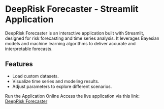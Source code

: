 # DeepRisk Forecaster - Streamlit Application

DeepRisk Forecaster is an interactive application built with Streamlit, designed for risk forecasting and time series analysis. It leverages Bayesian models and machine learning algorithms to deliver accurate and interpretable forecasts.

## Features
- Load custom datasets.
- Visualize time series and modeling results.
- Adjust parameters to explore different scenarios.

Run the Application Online
Access the live application via this link:  
[DeepRisk Forecaster](https://deeprisk-forecaster-qhvbuhk3ieptuoquwzmirq.streamlit.app)


